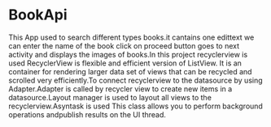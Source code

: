 # BookApi
This App used to search different types books.it cantains one edittext we can enter the name of the book click on proceed button goes 
to next activity and displays the images of books.In this project recyclerview is used  RecyclerView is flexible and efficient version
of ListView. It is an container for rendering larger data set of views that can be recycled and scrolled very efficiently.To connect 
recyclerview to the datasource by using Adapter.Adapter is called by recycler view to create new items in a datasource.Layout manager is
used to layout all views to the recyclerview.Asyntask is used This class allows you to perform background operations andpublish results 
on the UI thread.




